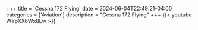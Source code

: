 +++
title = 'Cessna 172 Flying'
date = 2024-06-04T22:49:21-04:00
categories = ['Aviation']
description = "Cessna 172 Flying"
+++
{{< youtube WYpXX6Wx8Lw >}}